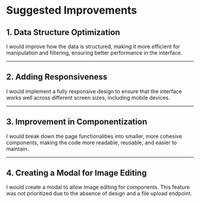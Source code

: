 # Suggested Improvements

## 1. Data Structure Optimization

I would improve how the data is structured, making it more efficient for manipulation and filtering, ensuring better performance in the interface.

---

## 2. Adding Responsiveness

I would implement a fully responsive design to ensure that the interface works well across different screen sizes, including mobile devices.

---

## 3. Improvement in Componentization

I would break down the page functionalities into smaller, more cohesive components, making the code more readable, reusable, and easier to maintain.

---

## 4. Creating a Modal for Image Editing

I would create a modal to allow image editing for components. This feature was not prioritized due to the absence of design and a file upload endpoint.
